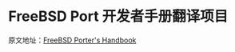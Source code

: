 # FreeBSD Port 开发者手册翻译项目


原文地址：[FreeBSD Porter's Handbook](https://docs.freebsd.org/en/books/porters-handbook/)
